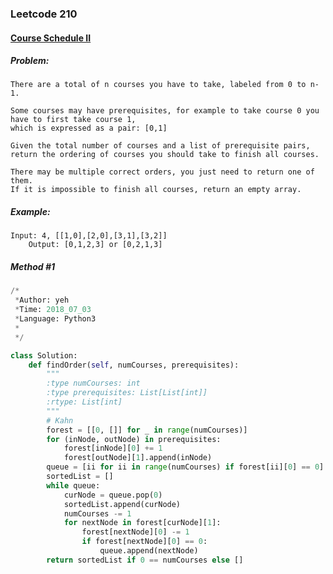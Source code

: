 


### Leetcode 210
#### [Course Schedule II](https://leetcode.com/problems/course-schedule-ii)


##### ***Problem:***

    There are a total of n courses you have to take, labeled from 0 to n-1.

    Some courses may have prerequisites, for example to take course 0 you have to first take course 1,
    which is expressed as a pair: [0,1]

    Given the total number of courses and a list of prerequisite pairs,
    return the ordering of courses you should take to finish all courses.

    There may be multiple correct orders, you just need to return one of them.
    If it is impossible to finish all courses, return an empty array.

##### ***Example:***

    Input: 4, [[1,0],[2,0],[3,1],[3,2]]
        Output: [0,1,2,3] or [0,2,1,3]

##### *Method #1*
``` python
/*
 *Author: yeh
 *Time: 2018_07_03
 *Language: Python3
 *
 */

class Solution:
    def findOrder(self, numCourses, prerequisites):
        """
        :type numCourses: int
        :type prerequisites: List[List[int]]
        :rtype: List[int]
        """
        # Kahn
        forest = [[0, []] for _ in range(numCourses)]
        for (inNode, outNode) in prerequisites:
            forest[inNode][0] += 1
            forest[outNode][1].append(inNode)
        queue = [ii for ii in range(numCourses) if forest[ii][0] == 0]
        sortedList = []
        while queue:
            curNode = queue.pop(0)
            sortedList.append(curNode)
            numCourses -= 1
            for nextNode in forest[curNode][1]:
                forest[nextNode][0] -= 1
                if forest[nextNode][0] == 0:
                    queue.append(nextNode)
        return sortedList if 0 == numCourses else []

```

